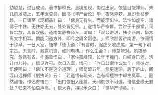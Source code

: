 
> 幼聪慧，过目成诵。著书排释氏，恶境忽现，悔过出家。依慧目能禅师。未几疽发膝上，五年医莫愈。因书《华严合论》毕，夜感异梦，旦即舍杖步趋。一日诵至《现相品》曰：​「佛身无有生，而能示出生。法性如虚空，诸佛于中住。无住亦无去，处处皆见佛。​」遂悟华严宗旨。尝讲于千部堂，词旨宏放，众皆叹服。适南堂静禅师至，谓曰：​「观公讲说，独步西南，惜未离文字相耳。倘能问道方外，即今之周金刚也。​」师欣然罢讲南游，依圆悟于钟阜。一日入室，悟举「德山道：『有言时，踞虎头收虎尾，第一句下明宗旨。无言时，觌露机锋，如同电拂。』作么生会？​」师莫能对。夙夜参究，忽然有省。作偈呈悟曰：​「家住孤峰顶，长年半掩门。自嗟身已老，活计付儿孙。​」悟见许可。次日入室，悟问：​「昨日公案作么生？​」师拟对，悟便喝曰：​「佛法不是这个道理。​」师复留五年，愈更迷閟。后于庐山，阅浮山远禅师《削执论》云：​「若道悟有疏亲，岂有柳檀林中却生臭草。​」豁然契悟。作偈寄悟曰：​「出门依旧入蓬蒿，天网恢恢不可逃。谁信业缘无避处？归来不怕语声高。​」悟大喜，持以示众曰：​「觉华严彻矣。​」

